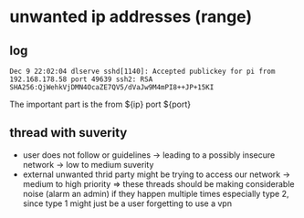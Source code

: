 # unwanted ip addresses (range)

## log

```
Dec 9 22:02:04 dlserve sshd[1140]: Accepted publickey for pi from 192.168.178.58 port 49639 ssh2: RSA SHA256:QjWehkVjDMN4OcaZE7QV5/dVaJw9M4mPI8++JP+15KI
```

The important part is the from ${ip} port ${port}

## thread with suverity

-   user does not follow or guidelines -> leading to a possibly insecure network -> low to medium suverity
-   external unwanted thrid party might be trying to access our network -> medium to high priority
    => these threads should be making considerable noise (alarm an admin) if they happen multiple times especially type 2, since type 1 might just be a user forgetting to use a vpn
